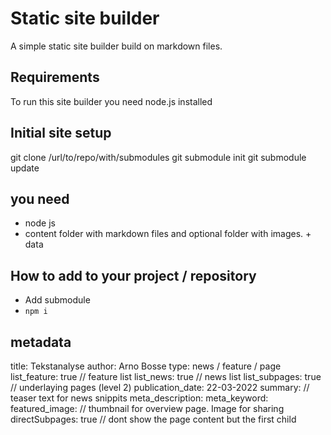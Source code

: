 # Static site builder
A simple static site builder build on markdown files.

## Requirements
To run this site builder you need node.js installed

## Initial site setup

git clone /url/to/repo/with/submodules
git submodule init
git submodule update


## you need
* node js
* content folder with markdown files and optional folder with images. + data






## How to add to your project / repository

* Add submodule
* `npm i`


## metadata
title: Tekstanalyse
author: Arno Bosse
type: news / feature / page
list_feature: true // feature list
list_news: true // news list
list_subpages: true // underlaying pages (level 2)
publication_date: 22-03-2022
summary: // teaser text for news snippits
meta_description:
meta_keyword:
featured_image: // thumbnail for overview page. Image for sharing
directSubpages: true // dont show the page content but the first child
